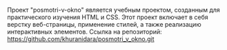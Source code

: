 Проект "posmotri-v-okno"
является учебным проектом, созданным для практического изучения HTML и CSS. Этот проект включает в себя верстку веб-страницы, применение стилей, а также реализацию интерактивных элементов.
Ссылка на репозиторий:
https://github.com/khuranidara/posmotri_v_okno.git